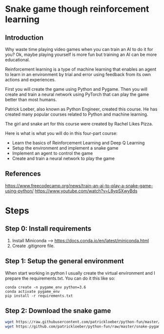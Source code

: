 # Snake game though reinforcement learning

## Introduction
Why waste time playing video games when you can train an AI to do it for you? Ok, maybe playing yourself is more fun but training an AI can be more educational.

Reinforcement learning is a type of machine learning that enables an agent to learn in an environment by trial and error using feedback from its own actions and experiences.

First you will create the game using Python and Pygame. Then you will create and train a neural network using PyTorch that can play the game better than most humans.

Patrick Loeber, also known as Python Engineer, created this course. He has created many popular courses related to Python and machine learning.

The girl and snake art for this course were created by Rachel Likes Pizza.

Here is what is what you will do in this four-part course:
- Learn the basics of Reinforcement Learning and Deep Q Learning
- Setup the environment and implement a snake game
- Implement an agent to control the game
- Create and train a neural network to play the game

## References
https://www.freecodecamp.org/news/train-an-ai-to-play-a-snake-game-using-python/
https://www.youtube.com/watch?v=L8ypSXwyBds

# Steps

## Step 0: Install requirements
1. Install Miniconda --> https://docs.conda.io/en/latest/miniconda.html
2. Create .gitignore file.

## Step 1: Setup the general environment
When start working in python I usually create the virtual environment and I prepare the requirements.txt. You can do it this like so:

```shell
conda create -n pygame_env python=3.6
conda activate pygame_env
pip install -r requirements.txt
```

## Step 2: Download the snake game
```bash
wget https://raw.githubusercontent.com/patrickloeber/python-fun/master/snake-pygame/snake_game.py
wget https://github.com/patrickloeber/python-fun/raw/master/snake-pygame/arial.ttf
```
